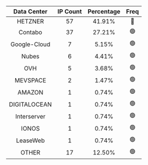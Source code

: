 | Data Center | IP Count | Percentage | Freq |
|:------------:|:--------:|:-----------:|:-----:|
| HETZNER | 57 | 41.91% | 🔴 |
| Contabo | 37 | 27.21% | 🟢 |
| Google-Cloud | 7 | 5.15% | 🟢 |
| Nubes | 6 | 4.41% | 🟢 |
| OVH | 5 | 3.68% | 🟢 |
| MEVSPACE | 2 | 1.47% | 🟢 |
| AMAZON | 1 | 0.74% | 🟢 |
| DIGITALOCEAN | 1 | 0.74% | 🟢 |
| Interserver | 1 | 0.74% | 🟢 |
| IONOS | 1 | 0.74% | 🟢 |
| LeaseWeb | 1 | 0.74% | 🟢 |
| OTHER | 17 | 12.50% | 🟢 |